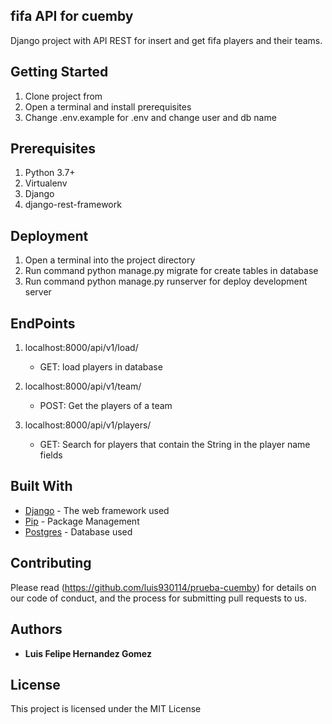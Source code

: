  ## fifa API for cuemby
 
 Django project with API REST for insert and get fifa players and their teams.

## Getting Started

1) Clone project from 
2) Open a terminal and install prerequisites
3) Change .env.example for .env and change user and db name

## Prerequisites

1) Python 3.7+
2) Virtualenv
3) Django
4) django-rest-framework

## Deployment 

1) Open a terminal into the project directory
2) Run command python manage.py migrate for create tables in database
3) Run command python manage.py runserver for deploy development server

## EndPoints 

1) localhost:8000/api/v1/load/
	- GET: load players in database
	
2) localhost:8000/api/v1/team/
	- POST:  Get the players of a team
	
3) localhost:8000/api/v1/players/
	- GET:  Search for players that contain the String in the player name fields

		
## Built With

* [Django](https://www.djangoproject.com/) - The web framework used
* [Pip](https://pypi.org/project/pip/) - Package Management
* [Postgres](https://www.postgresql.org/) - Database used

## Contributing

Please read (https://github.com/luis930114/prueba-cuemby) for details on our code of conduct, and the process for 
submitting pull requests to us.

## Authors

* **Luis Felipe Hernandez Gomez**

## License

This project is licensed under the MIT License

